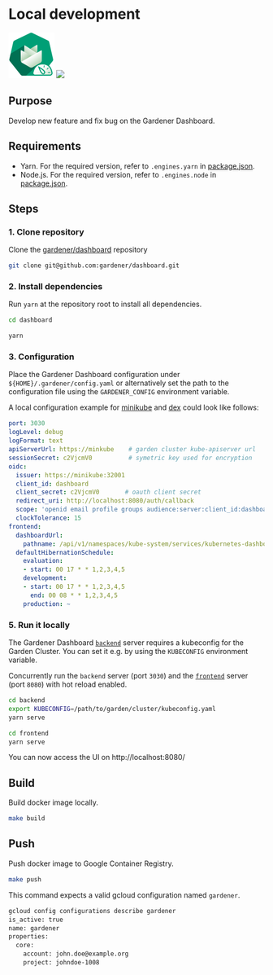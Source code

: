 # Local development

<p float="left">
<img width="90" src="https://raw.githubusercontent.com/gardener/dashboard/master/logo/logo_gardener_dashboard.png">
<img width="200" src="https://raw.githubusercontent.com/yarnpkg/assets/master/yarn-kitten-full.png">
</p>

## Purpose
Develop new feature and fix bug on the Gardener Dashboard.

## Requirements
- Yarn. For the required version, refer to `.engines.yarn` in [package.json](https://github.com/gardener/dashboard/blob/master/package.json).
- Node.js. For the required version, refer to `.engines.node` in [package.json](https://github.com/gardener/dashboard/blob/master/package.json).

## Steps

### 1. Clone repository
Clone the [gardener/dashboard](https://github.com/gardener/dashboard.git) repository
```sh
git clone git@github.com:gardener/dashboard.git
```

### 2. Install dependencies

Run `yarn` at the repository root to install all dependencies.
```sh
cd dashboard
```
```sh
yarn
```

### 3. Configuration
Place the Gardener Dashboard configuration under `${HOME}/.gardener/config.yaml` or alternatively set the path to the configuration file using the `GARDENER_CONFIG` environment variable.

A local configuration example for [minikube](https://github.com/kubernetes/minikube) and [dex](https://github.com/coreos/dex) could look like follows:

```yaml
port: 3030
logLevel: debug
logFormat: text
apiServerUrl: https://minkube    # garden cluster kube-apiserver url
sessionSecret: c2VjcmV0          # symetric key used for encryption
oidc:
  issuer: https://minikube:32001
  client_id: dashboard
  client_secret: c2VjcmV0       # oauth client secret
  redirect_uri: http://localhost:8080/auth/callback
  scope: 'openid email profile groups audience:server:client_id:dashboard audience:server:client_id:kube-kubectl'
  clockTolerance: 15
frontend:
  dashboardUrl:
    pathname: /api/v1/namespaces/kube-system/services/kubernetes-dashboard/proxy/
  defaultHibernationSchedule:
    evaluation:
    - start: 00 17 * * 1,2,3,4,5
    development:
    - start: 00 17 * * 1,2,3,4,5
      end: 00 08 * * 1,2,3,4,5
    production: ~
```

### 5. Run it locally
The Gardener Dashboard [`backend`](https://github.com/gardener/dashboard/tree/master/backend) server requires a kubeconfig for the Garden Cluster. You can set it e.g. by using the `KUBECONFIG` environment variable.

Concurrently run the `backend` server (port `3030`) and the [`frontend`](https://github.com/gardener/dashboard/tree/master/frontend) server (port `8080`) with hot reload enabled.

```sh
cd backend
export KUBECONFIG=/path/to/garden/cluster/kubeconfig.yaml
yarn serve
```

```sh
cd frontend
yarn serve
```

You can now access the UI on http://localhost:8080/

## Build

Build docker image locally.

```sh
make build
```

## Push

Push docker image to Google Container Registry.

```sh
make push
```

This command expects a valid gcloud configuration named `gardener`.

```sh
gcloud config configurations describe gardener
is_active: true
name: gardener
properties:
  core:
    account: john.doe@example.org
    project: johndoe-1008
```
